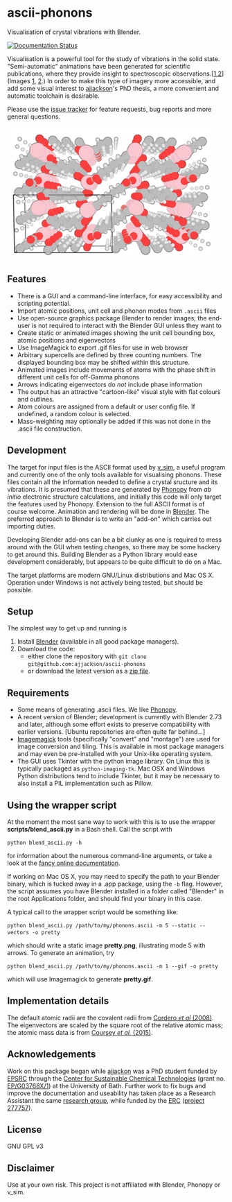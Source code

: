 # ascii-phonons

Visualisation of crystal vibrations with Blender.

[![Documentation Status](https://readthedocs.org/projects/ascii-phonons/badge/?version=latest)](http://ascii-phonons.readthedocs.org/en/latest/?badge=latest)

Visualisation is a powerful tool for the study of vibrations in the solid state.
"Semi-automatic" animations have been generated for scientific publications, where they provide insight to spectroscopic observations.\[[1][Skelton2015],[2][Brivio2015]\] (Images [1](http://dx.doi.org/10.1063/1.4917044.1), [2](http://people.bath.ac.uk/aw558/temp/mapi_phonon.gif).) In order to make this type of imagery more accessible, and add some visual interest to [ajjackson](https://github.com/ajjackson)'s PhD thesis, a more convenient and automatic toolchain is desirable.

Please use the [issue tracker](https://github.com/ajjackson/ascii-phonons/issues) for feature requests, bug reports and more general questions.

![](images/comof_phonon.gif)

## Features

* There is a GUI and a command-line interface, for easy accessibility and scripting potential.
* Import atomic positions, unit cell and phonon modes from `.ascii` files
* Use open-source graphics package Blender to render images; the end-user is not required to interact with the Blender GUI unless they want to
* Create static or animated images showing the unit cell bounding box, atomic positions and eigenvectors
* Use ImageMagick to export .gif files for use in web browser
* Arbitrary supercells are defined by three counting numbers. The displayed bounding box may be shifted within this structure.
* Animated images include movements of atoms with the phase shift in different unit cells for off-Gamma phonons
* Arrows indicating eigenvectors do *not* include phase information
* The output has an attractive "cartoon-like" visual style with flat colours and outlines.
* Atom colours are assigned from a default or user config file. If undefined, a random colour is selected.
* Mass-weighting may optionally be added if this was not done in the .ascii file construction.

## Development

The target for input files is the ASCII format used by [v_sim](http://inac.cea.fr/L_Sim/V_Sim/), a useful program and currently one of the only tools available for visualising phonons. These files contain all the information needed to define a crystal sructure and its vibrations. It is presumed that these are generated by [Phonopy](http://phonopy.sourceforge.net/) from *ab initio* electronic structure calculations, and initially this code will only target the features used by Phonopy. Extension to the full ASCII format is of course welcome.
Animation and rendering will be done in [Blender](http://www.blender.org/).
The preferred approach to Blender is to write an "add-on" which carries out importing duties.

Developing Blender add-ons can be a bit clunky as one is required to
mess around with the GUI when testing changes, so there may be some
hackery to get around this.  Building Blender as a Python library
would ease development considerably, but appears to be quite difficult
to do on a Mac.

The target platforms are modern GNU/Linux distributions and Mac OS X. 
Operation under Windows is not actively being tested, but should be possible.

## Setup

The simplest way to get up and running is

1. Install [Blender](http://www.blender.org/download) (available in all good package managers).
2. Download the code:
   - either clone the repository with `git clone git@github.com:ajjackson/ascii-phonons`
   - or download the latest version as a [zip file](https://github.com/ajjackson/ascii-phonons/archive/master.zip).

## Requirements

- Some means of generating .ascii files. We like [Phonopy](http://phonopy.sourceforge.net).
- A recent version of Blender; development is currently with
  Blender 2.73 and later, although some effort exists to preserve compatibility with earlier versions.
  [Ubuntu repositories are often quite far behind...]
- [Imagemagick](http://www.imagemagick.org) tools (specifically "convert" and "montage") are used for image conversion and tiling.
  This is available in most package managers and may even be pre-installed with your Unix-like operating system.
- The GUI uses Tkinter with the python image library. On Linux this is typically packaged as `python-imaging-tk`. Mac OSX and Windows Python distributions tend to include Tkinter, but it may be necessary to also install a PIL implementation such as Pillow.

## Using the wrapper script

At the moment the most sane way to work with this is to use the wrapper **scripts/blend_ascii.py** in a Bash shell. Call the script with

    python blend_ascii.py -h

for information about the numerous command-line arguments, or take a look at the [fancy online documentation](http://ascii-phonons.readthedocs.org/en/latest/CLI.html).

If working on Mac OS X, you may need to specify the path to your Blender binary, which is tucked away in a .app package, using the `-b` flag.
However, the script assumes you have Blender installed in a folder called "Blender" in the root Applications folder, and should find your binary in this case.

A typical call to the wrapper script would be something like:

    python blend_ascii.py /path/to/my/phonons.ascii -m 5 --static --vectors -o pretty

which should write a static image **pretty.png**, illustrating mode 5 with arrows.
To generate an animation, try

    python blend_ascii.py /path/to/my/phonons.ascii -m 1 --gif -o pretty

which will use Imagemagick to generate **pretty.gif**.

## Implementation details

The default atomic radii are the covalent radii from [Cordero *et al* (2008)][Cordero2008].
The eigenvectors are scaled by the square root of the relative atomic mass; the atomic mass data is from [Coursey *et al.* (2015)][Coursey2015].

## Acknowledgements

Work on this package began while [ajjackon](https://github.com/ajjackson) was a PhD student funded by [EPSRC](https://www.epsrc.ac.uk/) through the [Center for Sustainable Chemical Technologies](http://www.bath.ac.uk/csct) (grant no. [EP/G03768X/1](http://gow.epsrc.ac.uk/NGBOViewGrant.aspx?GrantRef=EP/G03768X/1)) at the University of Bath.
Further work to fix bugs and improve the documentation and useability has taken place as a Research Assistant the same [research group](https://wmd-group.github.io), while funded by the [ERC](https://erc.europa.eu) ([project 277757](http://cordis.europa.eu/project/rcn/100807_en.html)).

## License

GNU GPL v3

## Disclaimer

Use at your own risk. This project is not affiliated with Blender, Phonopy or v_sim.

[Skelton2015]: http://dx.doi.org/10.1063/1.4917044 "Jonathan M. Skelton, Adam J. Jackson, Mirjana Dimitrievska, Suzanne K. Wallace and Aton Walsh (2015), *APL Mat.* **3**, 041102"
[Brivio2015]: http://dx.doi.org/10.1103/PhysRevB.92.144308 "Federico Brivio, Jarvist M. Frost, Jonathan M. Skelton, Adam J. Jackson, Oliver J. Weber, Mark T. Weller, Alejandro R. Goñi, Aurélien M. A. Leguy, Piers R. F. Barnes, and Aron Walsh (2015), *Phys. Rev. B* **92**, 144308"
[Cordero2008]: http://dx.doi.org/10.1039/B801115J "Beatriz Cordero, Verónica Gómez, Ana E. Platero-Prats, Marc Revés, Jorge Echeverría, Eduard Cremades, Flavia Barragána and Santiago Alvarez (2008), *Dalton Trans.* 2832-2838"
[Coursey2015]: http://physics.nist.gov/Comp "Coursey, J.S., Schwab, D.J., Tsai, J.J., and Dragoset, R.A. (2015), Atomic Weights and Isotopic Compositions (version 4.1). [Online] Available: http://physics.nist.gov/Comp [2015-10-25]. National Institute of Standards and Technology, Gaithersburg, MD."

